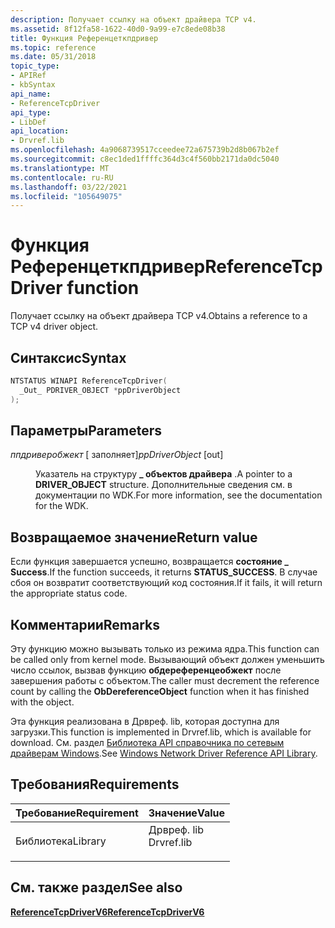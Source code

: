 ```yaml
---
description: Получает ссылку на объект драйвера TCP v4.
ms.assetid: 8f12fa58-1622-40d0-9a99-e7c8ede08b38
title: Функция Референцеткпдривер
ms.topic: reference
ms.date: 05/31/2018
topic_type:
- APIRef
- kbSyntax
api_name:
- ReferenceTcpDriver
api_type:
- LibDef
api_location:
- Drvref.lib
ms.openlocfilehash: 4a9068739517cceedee72a675739b2d8b067b2ef
ms.sourcegitcommit: c8ec1ded1ffffc364d3c4f560bb2171da0dc5040
ms.translationtype: MT
ms.contentlocale: ru-RU
ms.lasthandoff: 03/22/2021
ms.locfileid: "105649075"
---
```

# <a name="referencetcpdriver-function"></a><span data-ttu-id="92570-103">Функция Референцеткпдривер</span><span class="sxs-lookup"><span data-stu-id="92570-103">ReferenceTcpDriver function</span></span>

<span data-ttu-id="92570-104">Получает ссылку на объект драйвера TCP v4.</span><span class="sxs-lookup"><span data-stu-id="92570-104">Obtains a reference to a TCP v4 driver object.</span></span>

## <a name="syntax"></a><span data-ttu-id="92570-105">Синтаксис</span><span class="sxs-lookup"><span data-stu-id="92570-105">Syntax</span></span>


```C++
NTSTATUS WINAPI ReferenceTcpDriver(
  _Out_ PDRIVER_OBJECT *ppDriverObject
);
```



## <a name="parameters"></a><span data-ttu-id="92570-106">Параметры</span><span class="sxs-lookup"><span data-stu-id="92570-106">Parameters</span></span>

<dl> <dt>

<span data-ttu-id="92570-107">*ппдриверобжект* \[ заполняет\]</span><span class="sxs-lookup"><span data-stu-id="92570-107">*ppDriverObject* \[out\]</span></span>
</dt> <dd>

<span data-ttu-id="92570-108">Указатель на структуру **\_ объектов драйвера** .</span><span class="sxs-lookup"><span data-stu-id="92570-108">A pointer to a **DRIVER\_OBJECT** structure.</span></span> <span data-ttu-id="92570-109">Дополнительные сведения см. в документации по WDK.</span><span class="sxs-lookup"><span data-stu-id="92570-109">For more information, see the documentation for the WDK.</span></span>

</dd> </dl>

## <a name="return-value"></a><span data-ttu-id="92570-110">Возвращаемое значение</span><span class="sxs-lookup"><span data-stu-id="92570-110">Return value</span></span>

<span data-ttu-id="92570-111">Если функция завершается успешно, возвращается **состояние \_ Success**.</span><span class="sxs-lookup"><span data-stu-id="92570-111">If the function succeeds, it returns **STATUS\_SUCCESS**.</span></span> <span data-ttu-id="92570-112">В случае сбоя он возвратит соответствующий код состояния.</span><span class="sxs-lookup"><span data-stu-id="92570-112">If it fails, it will return the appropriate status code.</span></span>

## <a name="remarks"></a><span data-ttu-id="92570-113">Комментарии</span><span class="sxs-lookup"><span data-stu-id="92570-113">Remarks</span></span>

<span data-ttu-id="92570-114">Эту функцию можно вызывать только из режима ядра.</span><span class="sxs-lookup"><span data-stu-id="92570-114">This function can be called only from kernel mode.</span></span> <span data-ttu-id="92570-115">Вызывающий объект должен уменьшить число ссылок, вызвав функцию **обдереференцеобжект** после завершения работы с объектом.</span><span class="sxs-lookup"><span data-stu-id="92570-115">The caller must decrement the reference count by calling the **ObDereferenceObject** function when it has finished with the object.</span></span>

<span data-ttu-id="92570-116">Эта функция реализована в Дрвреф. lib, которая доступна для загрузки.</span><span class="sxs-lookup"><span data-stu-id="92570-116">This function is implemented in Drvref.lib, which is available for download.</span></span> <span data-ttu-id="92570-117">См. раздел [Библиотека API справочника по сетевым драйверам Windows](https://www.microsoft.com/downloads/details.aspx?FamilyID=85037e05-f8f8-46b4-a013-3aa6248396c0).</span><span class="sxs-lookup"><span data-stu-id="92570-117">See [Windows Network Driver Reference API Library](https://www.microsoft.com/downloads/details.aspx?FamilyID=85037e05-f8f8-46b4-a013-3aa6248396c0).</span></span>

## <a name="requirements"></a><span data-ttu-id="92570-118">Требования</span><span class="sxs-lookup"><span data-stu-id="92570-118">Requirements</span></span>



| <span data-ttu-id="92570-119">Требование</span><span class="sxs-lookup"><span data-stu-id="92570-119">Requirement</span></span> | <span data-ttu-id="92570-120">Значение</span><span class="sxs-lookup"><span data-stu-id="92570-120">Value</span></span> |
|--------------------|---------------------------------------------------------------------------------------|
| <span data-ttu-id="92570-121">Библиотека</span><span class="sxs-lookup"><span data-stu-id="92570-121">Library</span></span><br/> | <dl> <span data-ttu-id="92570-122"><dt>Дрвреф. lib</dt></span><span class="sxs-lookup"><span data-stu-id="92570-122"><dt>Drvref.lib</dt></span></span> </dl> |



## <a name="see-also"></a><span data-ttu-id="92570-123">См. также раздел</span><span class="sxs-lookup"><span data-stu-id="92570-123">See also</span></span>

<dl> <dt>

[<span data-ttu-id="92570-124">**ReferenceTcpDriverV6**</span><span class="sxs-lookup"><span data-stu-id="92570-124">**ReferenceTcpDriverV6**</span></span>](referencetcpdriverv6.md)
</dt> </dl>

 

 




